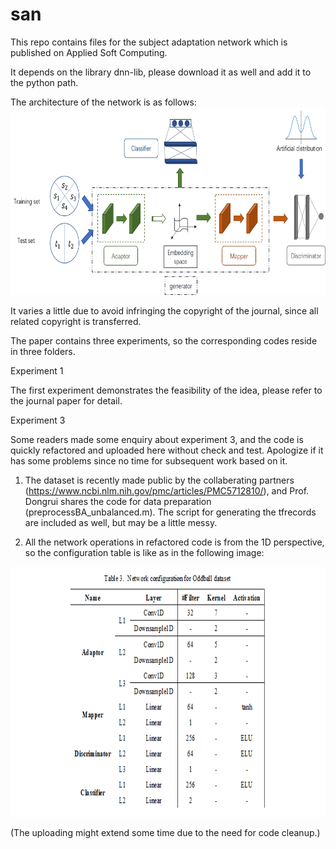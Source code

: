 # san
This repo contains files for the subject adaptation network which is published on Applied Soft Computing.

It depends on the library dnn-lib, please download it as well and add it to the python path.

The architecture of the network is as follows:
<img src="arch.png" alt="network architecture" height="300" width="700">

It varies a little due to avoid infringing the copyright of the journal, since all related copyright is transferred.

The paper contains three experiments, so the corresponding codes reside in three folders.

<p>Experiment 1</p>

The first experiment demonstrates the feasibility of the idea, please refer to the journal paper for detail.
 
<p>Experiment 3</p>

Some readers made some enquiry about experiment 3, and the code is quickly refactored and uploaded here without check and test. Apologize if it has some problems since no time for subsequent work based on it.

1. The dataset is recently made public by the collaberating partners (https://www.ncbi.nlm.nih.gov/pmc/articles/PMC5712810/), and Prof. Dongrui shares the code for data preparation (preprocessBA_unbalanced.m). The script for generating the tfrecords are included as well, but may be a little messy.

2. All the network operations in refactored code is from the 1D perspective, so the configuration table is like as in the following image: 
<img src="conf3.png" alt="configuration 3" height="400" width="800">

(The uploading might extend some time due to the need for code cleanup.)
